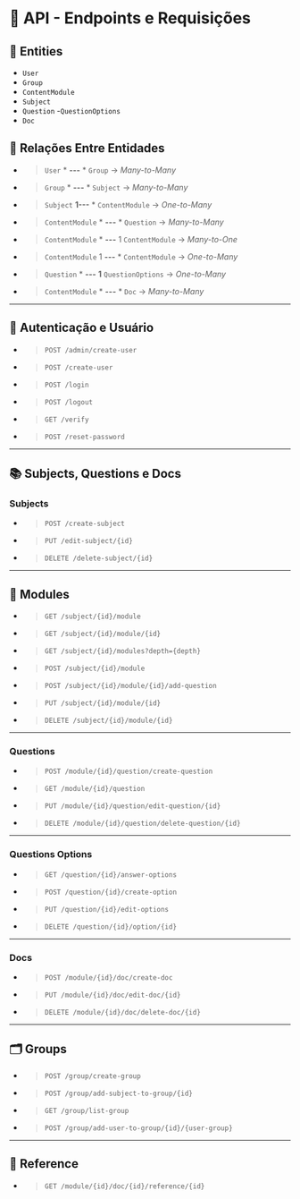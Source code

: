 # 📘 API - Endpoints e Requisições

## 🧩 Entities
- `User`
- `Group`
- `ContentModule`
- `Subject`
- `Question`
-`QuestionOptions`
- `Doc`

## 🧩 Relações Entre Entidades

- >`User`    * **---** *     `Group` → *Many-to-Many*
- >`Group`   * **---** * `Subject` → *Many-to-Many*
- >`Subject` **1---** * `ContentModule` → *One-to-Many*
- >`ContentModule`  * **---** * `Question` → *Many-to-Many*
- >`ContentModule`  * **---** 1 `ContentModule` → *Many-to-One*
- >`ContentModule`  1 **---** * `ContentModule` → *One-to-Many*
- >`Question` * **---** **1** `QuestionOptions` → *One-to-Many*
- >`ContentModule` * **---** * `Doc` → *Many-to-Many*

---

## 🧩 Autenticação e Usuário

- >`POST /admin/create-user`
- >`POST /create-user`
- >`POST /login`
- >`POST /logout`
- >`GET /verify`
- >`POST /reset-password`

---

## 📚 Subjects, Questions e Docs

### Subjects

- >`POST /create-subject`
- >`PUT /edit-subject/{id}`
- >`DELETE /delete-subject/{id}`

---

## 🧱 Modules

- >`GET /subject/{id}/module`
- >`GET /subject/{id}/module/{id}`
- >`GET /subject/{id}/modules?depth={depth}`
- >`POST /subject/{id}/module`
- >`POST /subject/{id}/module/{id}/add-question`
- >`PUT /subject/{id}/module/{id}`
- >`DELETE /subject/{id}/module/{id}`

---
### Questions
- >`POST /module/{id}/question/create-question`
- >`GET /module/{id}/question`
- >`PUT /module/{id}/question/edit-question/{id}`
- >`DELETE /module/{id}/question/delete-question/{id}`
  
---

### Questions Options

- >`GET /question/{id}/answer-options`
- >`POST /question/{id}/create-option`
- >`PUT /question/{id}/edit-options`
- >`DELETE /question/{id}/option/{id}`


---

### Docs
- >`POST /module/{id}/doc/create-doc`
- >`PUT /module/{id}/doc/edit-doc/{id}`
- >`DELETE /module/{id}/doc/delete-doc/{id}`
---

## 🗂️ Groups

- >`POST /group/create-group`
- >`POST /group/add-subject-to-group/{id}`
- >`GET /group/list-group`
- >`POST /group/add-user-to-group/{id}/{user-group}`
  
---

## 🔗 Reference

- >`GET /module/{id}/doc/{id}/reference/{id}`


